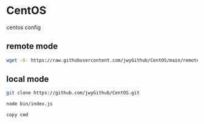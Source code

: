 # CentOS

centos config

## remote mode

```sh
wget -O- https://raw.githubusercontent.com/jwyGithub/CentOS/main/remote/repo.sh | sh
```

## local mode

```sh
git clone https://github.com/jwyGithub/CentOS.git

node bin/index.js

copy cmd
```

